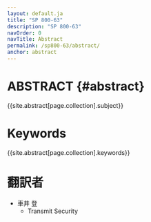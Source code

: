 ```yaml
---
layout: default.ja
title: "SP 800-63"
description: "SP 800-63"
navOrder: 0
navTitle: Abstract
permalink: /sp800-63/abstract/
anchor: abstract
---
```


[//]: # (Note, this file is not included in the PDF output at all. The content from this page is included in its own template from the variable sources and is also injected into the PDF metadata variables.)

# ABSTRACT {#abstract}

{{site.abstract[page.collection].subject}}

# Keywords

{{site.abstract[page.collection].keywords}}

# 翻訳者

* 車井 登
  * Transmit Security